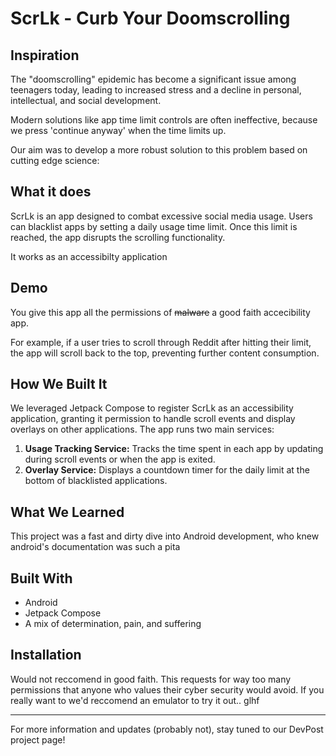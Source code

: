 # ScrLk - Curb Your Doomscrolling

## Inspiration
The "doomscrolling" epidemic has become a significant issue among teenagers today, leading to increased stress and a decline in personal, intellectual, and social development. 

Modern solutions like app time limit controls are often ineffective, because we press 'continue anyway' when the time limits up. 

Our aim was to develop a more robust solution to this problem based on cutting edge science:

<!-- graph lol -->

## What it does
ScrLk is an app designed to combat excessive social media usage. Users can blacklist apps by setting a daily usage time limit. Once this limit is reached, the app disrupts the scrolling functionality.

It works as an accessibilty application 

## Demo
You give this app all the permissions of ~~malware~~ a good faith accecibility app.

<!-- start up of app -->

For example, if a user tries to scroll through Reddit after hitting their limit, the app will scroll back to the top, preventing further content consumption.

<!-- good bye reddit app -->

## How We Built It
We leveraged Jetpack Compose to register ScrLk as an accessibility application, granting it permission to handle scroll events and display overlays on other applications. The app runs two main services:

1. **Usage Tracking Service:** Tracks the time spent in each app by updating during scroll events or when the app is exited.
2. **Overlay Service:** Displays a countdown timer for the daily limit at the bottom of blacklisted applications.

## What We Learned
This project was a fast and dirty dive into Android development, who knew android's documentation was such a pita


## Built With
- Android
- Jetpack Compose
- A mix of determination, pain, and suffering

## Installation
Would not reccomend in good faith. This requests for way too many permissions that anyone who values their cyber security would avoid. If you really want to we'd reccomend an emulator to try it out.. glhf

---
For more information and updates (probably not), stay tuned to our DevPost project page!


